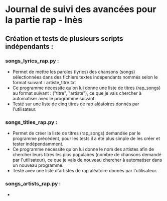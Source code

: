 # Journal de suivi des avancées pour la partie rap - Inès

## Création et tests de plusieurs scripts indépendants :

### songs_lyrics_rap.py :
- Permet de mettre les paroles (lyrics) des chansons (songs) sélectionnées dans des fichiers textes indépendants nommés selon le format suivant : artiste_titre.txt
- Ce programme nécessite qu'on lui donne une liste de titres (rap_songs) au format suivant : ("titre", "artiste"), ce que je vais chercher à automatiser avec le programme suivant.
- Testé sur une liste de cinq titres de rap aléatoires donnés par l'utilisateur.

### songs_titles_rap.py :
- Permet de créer la liste de titres (rap_songs) demandée par le programme précédent, pour les tests il a été plus simple de les créer et tester indépendamment.
- Ce programme nécessite qu'on lui donne le nom des artistes afin de chercher leurs titres les plus populaires (nombre de chansons demandé par l'utilisateur), ce que je vais de nouveau chercher à automatiser dans un nouveau programme.
- Testé avev une liste d'artistes de rap aléatoire donnés par l'utilisateur.

### songs_artists_rap.py :
- 
